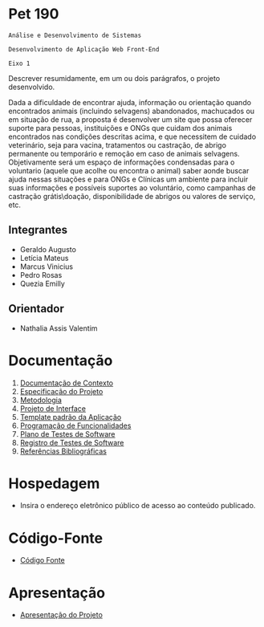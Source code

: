 # Pet 190

`Análise e Desenvolvimento de Sistemas`

`Desenvolvimento de Aplicação Web Front-End`

`Eixo 1`

Descrever resumidamente, em um ou dois parágrafos, o projeto desenvolvido.

Dada a dificuldade de encontrar ajuda, informação ou orientação quando encontrados animais (incluindo selvagens) abandonados, machucados ou em situação de rua, a proposta é desenvolver um site que possa oferecer suporte para pessoas, instituições e ONGs que cuidam dos animais encontrados nas condições descritas acima, e que necessitem de cuidado veterinário, seja para vacina, tratamentos ou castração, de abrigo permanente ou temporário e remoção em caso de animais selvagens.
Objetivamente será um espaço de informações condensadas para o voluntario (aquele que acolhe ou encontra o animal) saber aonde buscar ajuda nessas situações e para ONGs e Clínicas um ambiente para incluir suas informações e possíveis suportes ao voluntário, como campanhas de castração grátis\doação, disponibilidade de abrigos ou valores de serviço, etc.

## Integrantes

* Geraldo Augusto
* Letícia Mateus
* Marcus Vinicius
* Pedro Rosas
* Quezia Emilly

## Orientador

* Nathalia Assis Valentim

# Documentação

<ol>
<li><a href="documentos/01-Documentação de Contexto.md"> Documentação de Contexto</a></li>
<li><a href="documentos/02-Especificação do Projeto.md"> Especificação do Projeto</a></li>
<li><a href="documentos/03-Metodologia.md"> Metodologia</a></li>
<li><a href="documentos/04-Projeto de Interface.md"> Projeto de Interface</a></li>
<li><a href="documentos/05-Template padrão da Aplicação.md"> Template padrão da Aplicação</a></li>
<li><a href="documentos/06-Programação de Funcionalidades.md"> Programação de Funcionalidades</a></li>
<li><a href="documentos/07-Plano de Testes de Software.md"> Plano de Testes de Software</a></li>
<li><a href="documentos/08-Registro de Testes de Software.md"> Registro de Testes de Software</a></li>
<li><a href="documentos/09-Referências.md"> Referências Bibliográficas</a></li>
</ol>

# Hospedagem

* Insira o endereço eletrônico público de acesso ao conteúdo publicado. 

# Código-Fonte

* <a href="codigo-fonte/README.md">Código Fonte</a>

# Apresentação

* <a href="apresentacao/README.md">Apresentação do Projeto</a>
